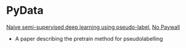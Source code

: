# PyData

[Naive semi-supervised deep learning using pseudo-label](https://link.springer.com/article/10.1007/s12083-018-0702-9), [No Paywall](https://sci-hub.tw/10.1007/s12083-018-0702-9)
- A paper describing the pretrain method for pseudolabelling
